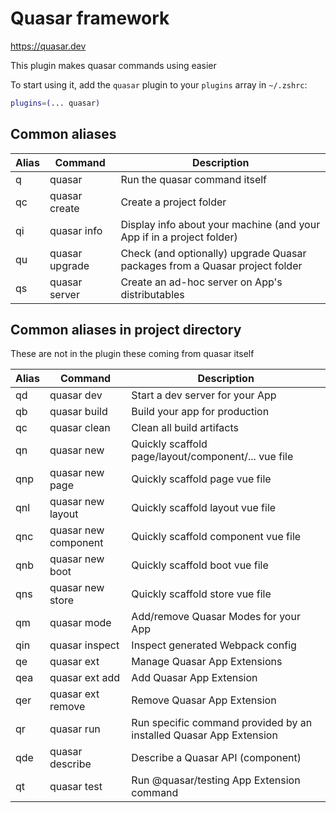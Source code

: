 # Quasar framework
https://quasar.dev

This plugin makes quasar commands using easier

To start using it, add the `quasar` plugin to your `plugins` array in `~/.zshrc`:

```zsh
plugins=(... quasar)
```

## Common aliases

| Alias                  | Command                        | Description                                                                 |
| ---------------------- | ------------------------------ | --------------------------------------------------------------------------- |
| q                      | quasar                         | Run the quasar command itself                                               |
| qc                     | quasar create                  | Create a project folder                                                     |
| qi                     | quasar info                    | Display info about your machine (and your App if in a project folder)       |
| qu                     | quasar upgrade                 | Check (and optionally) upgrade Quasar packages from a Quasar project folder |
| qs                     | quasar server                  | Create an ad-hoc server on App's distributables                             |

## Common aliases in project directory
These are not in the plugin these coming from quasar itself

| Alias                  | Command                        | Description                                                                 |
| ---------------------- | ------------------------------ | --------------------------------------------------------------------------- |
| qd                     | quasar dev                     | Start a dev server for your App                                             |
| qb                     | quasar build                   | Build your app for production                                               |
| qc                     | quasar clean                   | Clean all build artifacts                                                   |
| qn                     | quasar new                     | Quickly scaffold page/layout/component/... vue file                         |
| qnp                    | quasar new page                | Quickly scaffold page vue file                                              |
| qnl                    | quasar new layout              | Quickly scaffold layout vue file                                            |
| qnc                    | quasar new component           | Quickly scaffold component vue file                                         |
| qnb                    | quasar new boot                | Quickly scaffold boot vue file                                              |
| qns                    | quasar new store               | Quickly scaffold store vue file                                             |
| qm                     | quasar mode                    | Add/remove Quasar Modes for your App                                        |
| qin                    | quasar inspect                 | Inspect generated Webpack config                                            |
| qe                     | quasar ext                     | Manage Quasar App Extensions                                                |
| qea                    | quasar ext add                 | Add Quasar App Extension                                                    |
| qer                    | quasar ext remove              | Remove Quasar App Extension                                                 |
| qr                     | quasar run                     | Run specific command provided by an installed Quasar App Extension          |
| qde                    | quasar describe                | Describe a Quasar API (component)                                           |
| qt                     | quasar test                    | Run @quasar/testing App Extension command                                   |
